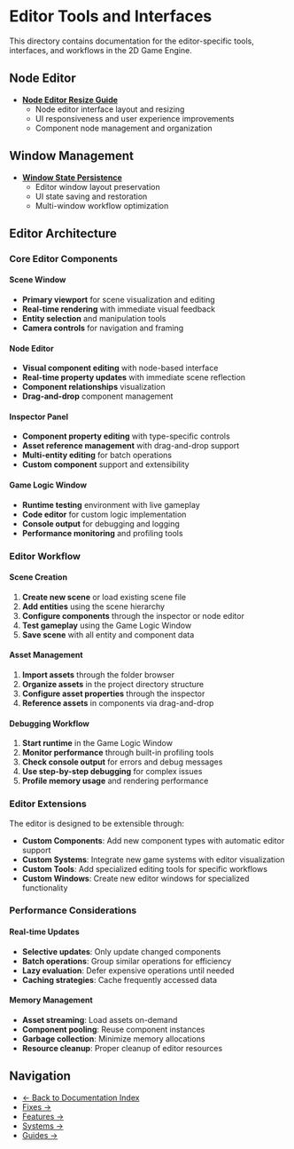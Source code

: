 # Editor Tools and Interfaces

This directory contains documentation for the editor-specific tools, interfaces, and workflows in the 2D Game Engine.

## Node Editor

- **[Node Editor Resize Guide](NODE_EDITOR_RESIZE_GUIDE.md)**
  - Node editor interface layout and resizing
  - UI responsiveness and user experience improvements
  - Component node management and organization

## Window Management

- **[Window State Persistence](Window_State_Persistence.md)**
  - Editor window layout preservation
  - UI state saving and restoration
  - Multi-window workflow optimization

## Editor Architecture

### Core Editor Components

#### Scene Window
- **Primary viewport** for scene visualization and editing
- **Real-time rendering** with immediate visual feedback
- **Entity selection** and manipulation tools
- **Camera controls** for navigation and framing

#### Node Editor
- **Visual component editing** with node-based interface
- **Real-time property updates** with immediate scene reflection
- **Component relationships** visualization
- **Drag-and-drop** component management

#### Inspector Panel
- **Component property editing** with type-specific controls
- **Asset reference management** with drag-and-drop support
- **Multi-entity editing** for batch operations
- **Custom component** support and extensibility

#### Game Logic Window
- **Runtime testing** environment with live gameplay
- **Code editor** for custom logic implementation
- **Console output** for debugging and logging
- **Performance monitoring** and profiling tools

### Editor Workflow

#### Scene Creation
1. **Create new scene** or load existing scene file
2. **Add entities** using the scene hierarchy
3. **Configure components** through the inspector or node editor
4. **Test gameplay** using the Game Logic Window
5. **Save scene** with all entity and component data

#### Asset Management
1. **Import assets** through the folder browser
2. **Organize assets** in the project directory structure
3. **Configure asset properties** through the inspector
4. **Reference assets** in components via drag-and-drop

#### Debugging Workflow
1. **Start runtime** in the Game Logic Window
2. **Monitor performance** through built-in profiling tools
3. **Check console output** for errors and debug messages
4. **Use step-by-step debugging** for complex issues
5. **Profile memory usage** and rendering performance

### Editor Extensions

The editor is designed to be extensible through:

- **Custom Components**: Add new component types with automatic editor support
- **Custom Systems**: Integrate new game systems with editor visualization
- **Custom Tools**: Add specialized editing tools for specific workflows
- **Custom Windows**: Create new editor windows for specialized functionality

### Performance Considerations

#### Real-time Updates
- **Selective updates**: Only update changed components
- **Batch operations**: Group similar operations for efficiency
- **Lazy evaluation**: Defer expensive operations until needed
- **Caching strategies**: Cache frequently accessed data

#### Memory Management
- **Asset streaming**: Load assets on-demand
- **Component pooling**: Reuse component instances
- **Garbage collection**: Minimize memory allocations
- **Resource cleanup**: Proper cleanup of editor resources

## Navigation

- [← Back to Documentation Index](../README.md)
- [Fixes →](../fixes/)
- [Features →](../features/)
- [Systems →](../systems/)
- [Guides →](../guides/)
